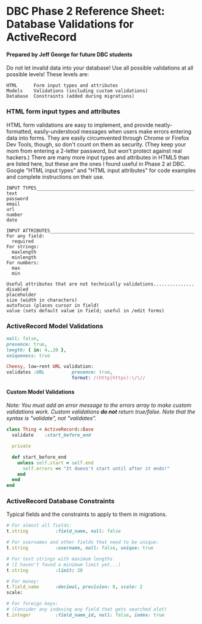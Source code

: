 <h1>DBC Phase 2 Reference Sheet:<br/>
Database Validations for ActiveRecord</h1>

<h4>Prepared by Jeff George for future DBC students</h4>

Do not let invalid data into your database! Use all possible validations at all possible levels! These levels are:
```
HTML      Form input types and attributes
Models    Validations (including custom validations)
Database  Constraints (added during migrations)
```

### HTML form input types and attributes
HTML form validations are easy to implement, and provide neatly-formatted, easily-understood messages when users make errors entering data into forms. They are easily circumvented through Chrome or Firefox Dev Tools, though, so don't count on them as security. (They keep your mom from entering a 2-letter password, but won't protect against real hackers.) There are many more input types and attributes in HTML5 than are listed here, but these are the ones I found useful in Phase 2 at DBC. Google "HTML input types" and "HTML input attributes" for code examples and complete instructions on their use.
```
INPUT TYPES__________________________________________________________
text
password
email
url
number
date

INPUT ATTRIBUTES_____________________________________________________
For any field:
  required
For strings:
  maxlength
  minlength
For numbers:
  max
  min

Useful attributes that are not technically validations...............
disabled
placeholder
size (width in characters)
autofocus (places cursor in field)
value (sets default value in field; useful in /edit forms)
```

### ActiveRecord Model Validations
```ruby
null: false,
presence: true,
length: { in: 4..20 },
uniqueness: true

Cheesy, low-rent URL validation:
validates :URL          presence: true,
                        format: /(http|https):\/\//
```


#### Custom Model Validations
_Note: You must *add an error message* to the errors array to make custom validations work. Custom validations **do not** return true/false. Note that the syntax is "validate", not "validates"._

```ruby
class Thing < ActiveRecord::Base
  validate    :start_before_end

  private

  def start_before_end
    unless self.start < self.end
      self.errors << "It doesn't start until after it ends!"
    end
  end
end
```

### ActiveRecord Database Constraints
Typical fields and the constraints to apply to them in migrations.
```ruby
# For almost all fields:
t.string          :field_name, null: false

# For usernames and other fields that need to be unique:
t.string          :username, null: false, unique: true

# For text strings with maximum lengths
# (I haven't found a minimum limit yet...)
t.string          :limit: 20

# For money:
t.field_name      :decimal, precision: 8, scale: 2
scale:

# For foreign keys:
# (Consider any indexing any field that gets searched alot)
t.integer         :field_name_id, null: false, index: true
```


